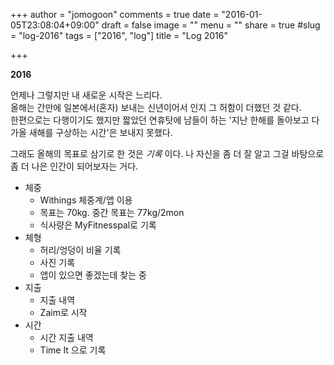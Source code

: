 +++
author = "jomogoon"
comments = true
date = "2016-01-05T23:08:04+09:00"
draft = false
image = ""
menu = ""
share = true
#slug = "log-2016"
tags = ["2016", "log"]
title = "Log 2016"

+++

**2016** 

언제나 그렇지만 내 새로운 시작은 느리다.  
올해는 간만에 일본에서(혼자) 보내는 신년이어서 인지 그 허함이 더했던 것 같다.  
한편으로는 다행이기도 했지만 짧았던 연휴탓에 남들이 하는 '지난 한해를 돌아보고 다가올 새해를 구상하는 시간'은 보내지 못했다.

그래도 올해의 목표로 삼기로 한 것은 *기록* 이다.
나 자신을 좀 더 잘 알고 그걸 바탕으로 좀 더 나은 인간이 되어보자는 거다.

* 체중
   * Withings 체중계/앱 이용
   * 목표는 70kg. 중간 목표는 77kg/2mon
   * 식사량은 MyFitnesspal로 기록
* 체형
   * 허리/엉덩이 비율 기록
   * 사진 기록
   * 앱이 있으면 좋겠는데 찾는 중
* 지출
   * 지출 내역
   * Zaim로 시작
* 시간
   * 시간 지출 내역
   * Time It 으로 기록
